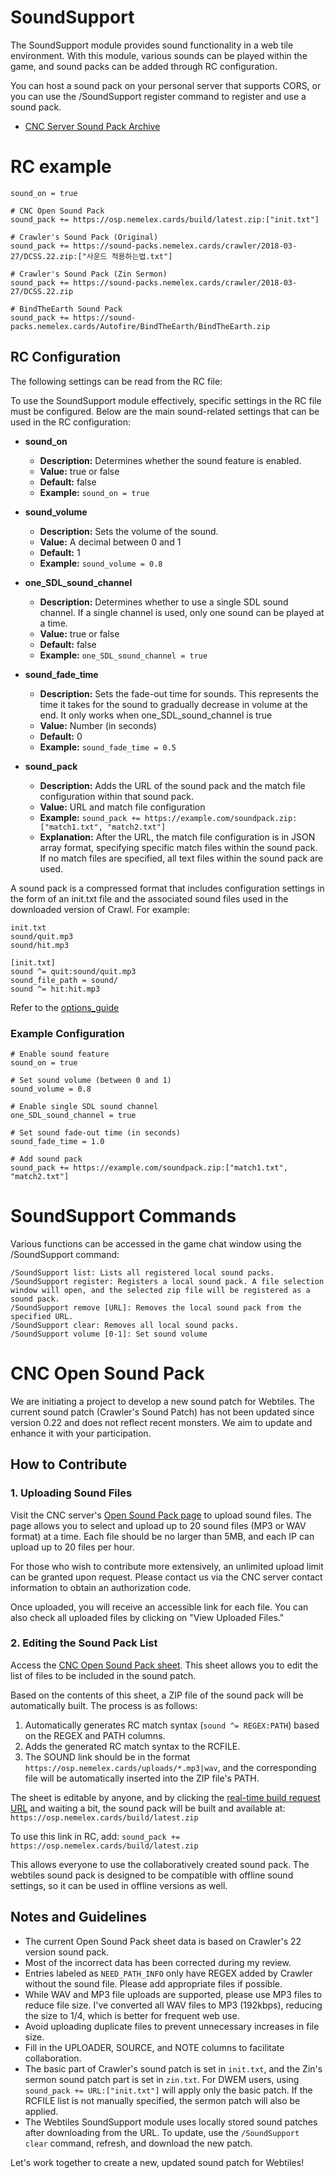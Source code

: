 # SoundSupport

The SoundSupport module provides sound functionality in a web tile environment. With this module, various sounds can be
played within the game, and sound packs can be added through RC configuration.

You can host a sound pack on your personal server that supports CORS, or you can use the /SoundSupport register command
to register and use a sound pack.

- [CNC Server Sound Pack Archive](https://sound-packs.nemelex.cards)

# RC example

```
sound_on = true

# CNC Open Sound Pack
sound_pack += https://osp.nemelex.cards/build/latest.zip:["init.txt"]

# Crawler's Sound Pack (Original)
sound_pack += https://sound-packs.nemelex.cards/crawler/2018-03-27/DCSS.22.zip:["사운드 적용하는법.txt"]

# Crawler's Sound Pack (Zin Sermon)
sound_pack += https://sound-packs.nemelex.cards/crawler/2018-03-27/DCSS.22.zip

# BindTheEarth Sound Pack
sound_pack += https://sound-packs.nemelex.cards/Autofire/BindTheEarth/BindTheEarth.zip
```

## RC Configuration

The following settings can be read from the RC file:

To use the SoundSupport module effectively, specific settings in the RC file must be configured. Below are the main
sound-related settings that can be used in the RC configuration:

- **sound_on**
    - **Description:** Determines whether the sound feature is enabled.
    - **Value:** true or false
    - **Default:** false
    - **Example:** `sound_on = true`

- **sound_volume**
    - **Description:** Sets the volume of the sound.
    - **Value:** A decimal between 0 and 1
    - **Default:** 1
    - **Example:** `sound_volume = 0.8`

- **one_SDL_sound_channel**
    - **Description:** Determines whether to use a single SDL sound channel. If a single channel is used, only one sound
      can be played at a time.
    - **Value:** true or false
    - **Default:** false
    - **Example:** `one_SDL_sound_channel = true`

- **sound_fade_time**
  - **Description:** Sets the fade-out time for sounds. This represents the time it takes for the sound to gradually
    decrease in volume at the end. It only works when one_SDL_sound_channel is true
  - **Value:** Number (in seconds)
  - **Default:** 0
  - **Example:** `sound_fade_time = 0.5`

- **sound_pack**
    - **Description:** Adds the URL of the sound pack and the match file configuration within that sound pack.
    - **Value:** URL and match file configuration
    - **Example:** `sound_pack += https://example.com/soundpack.zip:["match1.txt", "match2.txt"]`
    - **Explanation:** After the URL, the match file configuration is in JSON array format, specifying specific match
      files within the sound pack. If no match files are specified, all text files within the sound pack are used.

A sound pack is a compressed format that includes configuration settings in the form of an init.txt file and the associated sound files used in the downloaded version of Crawl. For example:
```plaintext
init.txt
sound/quit.mp3
sound/hit.mp3
```
```plaintext
[init.txt]
sound ^= quit:sound/quit.mp3
sound_file_path = sound/
sound ^= hit:hit.mp3
```
Refer to the [options_guide](https://raw.githubusercontent.com/crawl/crawl/master/crawl-ref/docs/options_guide.txt)

### Example Configuration

```plaintext
# Enable sound feature
sound_on = true

# Set sound volume (between 0 and 1)
sound_volume = 0.8

# Enable single SDL sound channel
one_SDL_sound_channel = true

# Set sound fade-out time (in seconds)
sound_fade_time = 1.0

# Add sound pack
sound_pack += https://example.com/soundpack.zip:["match1.txt", "match2.txt"]
```

# SoundSupport Commands

Various functions can be accessed in the game chat window using the /SoundSupport command:

```plaintext
/SoundSupport list: Lists all registered local sound packs.
/SoundSupport register: Registers a local sound pack. A file selection window will open, and the selected zip file will be registered as a sound pack.
/SoundSupport remove [URL]: Removes the local sound pack from the specified URL.
/SoundSupport clear: Removes all local sound packs.
/SoundSupport volume [0-1]: Set sound volume
```

# CNC Open Sound Pack
We are initiating a project to develop a new sound patch for Webtiles. The current sound patch (Crawler's Sound Patch) has not been updated since version 0.22 and does not reflect recent monsters. We aim to update and enhance it with your participation.

## How to Contribute

### 1. Uploading Sound Files

Visit the CNC server's [Open Sound Pack page](https://osp.nemelex.cards/) to upload sound files. The page allows you to select and upload up to 20 sound files (MP3 or WAV format) at a time. Each file should be no larger than 5MB, and each IP can upload up to 20 files per hour.

For those who wish to contribute more extensively, an unlimited upload limit can be granted upon request. Please contact us via the CNC server contact information to obtain an authorization code.

Once uploaded, you will receive an accessible link for each file. You can also check all uploaded files by clicking on "View Uploaded Files."

### 2. Editing the Sound Pack List

Access the [CNC Open Sound Pack sheet](https://docs.google.com/spreadsheets/d/1ePlT10S0uyhqyBm4bZixnGSkfnHmcfUa8JViuDqE0Ow/edit?gid=155014829#gid=155014829). This sheet allows you to edit the list of files to be included in the sound patch.

Based on the contents of this sheet, a ZIP file of the sound pack will be automatically built. The process is as follows:

1. Automatically generates RC match syntax (`sound ^= REGEX:PATH`) based on the REGEX and PATH columns.
2. Adds the generated RC match syntax to the RCFILE.
3. The SOUND link should be in the format `https://osp.nemelex.cards/uploads/*.mp3|wav`, and the corresponding file will be automatically inserted into the ZIP file's PATH.

The sheet is editable by anyone, and by clicking the [real-time build request URL](https://osp.nemelex.cards/request-build) and waiting a bit, the sound pack will be built and available at: `https://osp.nemelex.cards/build/latest.zip`

To use this link in RC, add: `sound_pack += https://osp.nemelex.cards/build/latest.zip`

This allows everyone to use the collaboratively created sound pack. The webtiles sound pack is designed to be compatible with offline sound settings, so it can be used in offline versions as well.

## Notes and Guidelines

- The current Open Sound Pack sheet data is based on Crawler's 22 version sound pack.
- Most of the incorrect data has been corrected during my review.
- Entries labeled as `NEED_PATH_INFO` only have REGEX added by Crawler without the sound file. Please add appropriate files if possible.
- While WAV and MP3 file uploads are supported, please use MP3 files to reduce file size. I've converted all WAV files to MP3 (192kbps), reducing the size to 1/4, which is better for frequent web use.
- Avoid uploading duplicate files to prevent unnecessary increases in file size.
- Fill in the UPLOADER, SOURCE, and NOTE columns to facilitate collaboration.
- The basic part of Crawler's sound patch is set in `init.txt`, and the Zin's sermon sound patch part is set in `zin.txt`. For DWEM users, using `sound_pack += URL:["init.txt"]` will apply only the basic patch. If the RCFILE list is not manually specified, the sermon patch will also be applied.
- The Webtiles SoundSupport module uses locally stored sound patches after downloading from the URL. To update, use the `/SoundSupport clear` command, refresh, and download the new patch.

Let's work together to create a new, updated sound patch for Webtiles!
